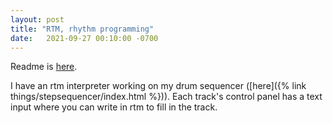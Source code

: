 ```yaml
---
layout: post
title: "RTM, rhythm programming"
date:   2021-09-27 00:10:00 -0700
---
```


Readme is
[here](https://github.com/hngmn/hngmn.github.io/blob/stepsequencer/src/stepsequencer/util/language/rtm/README.md).

I have an rtm interpreter working on my drum sequencer ([here]({% link things/stepsequencer/index.html %})). Each
track's control panel has a text input where you can write in rtm to fill in the
track.
